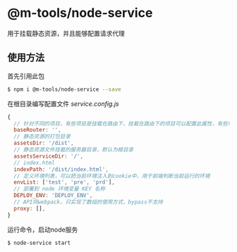 # @m-tools/node-service
用于挂载静态资源，并且能够配置请求代理

## 使用方法
首先引用此包
```bash
$ npm i @m-tools/node-service --save
```

在根目录编写配置文件 *service.config.js*
```javascript
{
  // 针对不同的项目，有些项目是挂载在路由下，挂载在路由下的项目可以配置此属性，有些项目是挂载在域名下
  baseRouter: '',
  // 静态资源的打包目录
  assetsDir: '/dist',
  // 静态资源文件挂载的服务器目录，默认为根目录
  assetsServiceDir: '/',
  // index.html
  indexPath: '/dist/index.html',
  // 定义环境列表，可以把当前环境注入到cookie中，用于前端判断当前运行的环境
  envList: ['test', 'pre', 'prd'],
  // 部署到 node 环境变量 KEY 名称
  DEPLOY_ENV: 'DEPLOY_ENV',
  // API同webpack，只实现了数组的使用方式，bypass不支持
  proxy: [],
}
```

运行命令，启动node服务
```
$ node-service start
```
